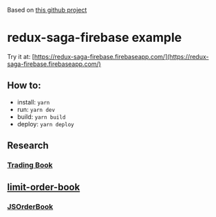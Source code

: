 Based on [this github project](https://github.com/n6g7/redux-saga-firebase/tree/master/example)

# redux-saga-firebase example

Try it at: [https://redux-saga-firebase.firebaseapp.com/](https://redux-saga-firebase.firebaseapp.com/)

## How to:

- install: `yarn`
- run: `yarn dev`
- build: `yarn build`
- deploy: `yarn deploy`

## Research

### [Trading Book](https://github.com/rongierlach/react-trading-ui)

## [limit-order-book](https://github.com/rhodey/limit-order-book)

### [JSOrderBook](https://github.com/glinscott/JSOrderbook/tree/master/trade-server/book)

